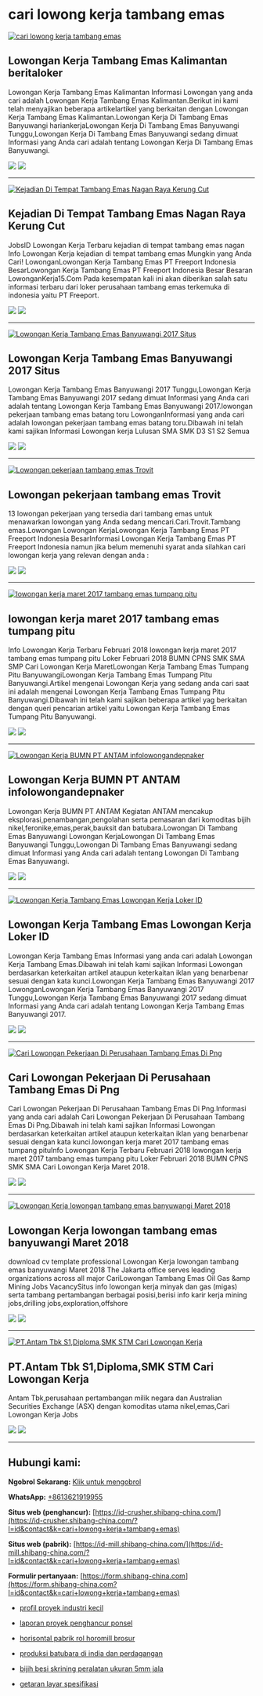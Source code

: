 # cari lowong kerja tambang emas

<a href="https://swt.shibang-china.com/?l=id&img&k=cari+lowong+kerja+tambang+emas" target="_blank">![cari lowong kerja tambang emas](http://static.shibang-china.com/all-800x300/1212.jpg)</a>

## Lowongan Kerja Tambang Emas Kalimantan beritaloker
Lowongan Kerja Tambang Emas Kalimantan Informasi Lowongan yang anda cari adalah Lowongan Kerja Tambang Emas Kalimantan.Berikut ini kami telah menyajikan beberapa artikelartikel yang berkaitan dengan Lowongan Kerja Tambang Emas Kalimantan.Lowongan Kerja Di Tambang Emas Banyuwangi hariankerjaLowongan Kerja Di Tambang Emas Banyuwangi Tunggu,Lowongan Kerja Di Tambang Emas Banyuwangi sedang dimuat Informasi yang Anda cari adalah tentang Lowongan Kerja Di Tambang Emas Banyuwangi.


<a href="https://whatsapp.shibangsoft.com/WhatsApp.php" target="_blank" title="WhatsApp">![](http://static.shibang-china.com/icon/whatsapp.png)</a> <a href="https://swt.shibang-china.com/?l=id&icon&k=cari+lowong+kerja+tambang+emas" target="_blank">![](http://static.shibang-china.com/icon/chat-id.png)</a>

---

<a href="https://swt.shibang-china.com/?l=id&img&k=cari+lowong+kerja+tambang+emas" target="_blank">![Kejadian Di Tempat Tambang Emas Nagan Raya Kerung Cut](http://static.shibang-china.com/all-800x300/1169.jpg)</a>

## Kejadian Di Tempat Tambang Emas Nagan Raya Kerung Cut
JobsID Lowongan Kerja Terbaru kejadian di tempat tambang emas nagan Info Lowongan Kerja kejadian di tempat tambang emas Mungkin yang Anda Cari! LowonganLowongan Kerja Tambang Emas PT Freeport Indonesia BesarLowongan Kerja Tambang Emas PT Freeport Indonesia Besar Besaran LowonganKerja15.Com Pada kesempatan kali ini akan diberikan salah satu informasi terbaru dari loker perusahaan tambang emas terkemuka di indonesia yaitu PT Freeport.


<a href="https://whatsapp.shibangsoft.com/WhatsApp.php" target="_blank" title="WhatsApp">![](http://static.shibang-china.com/icon/whatsapp.png)</a> <a href="https://swt.shibang-china.com/?l=id&icon&k=cari+lowong+kerja+tambang+emas" target="_blank">![](http://static.shibang-china.com/icon/chat-id.png)</a>

---

<a href="https://swt.shibang-china.com/?l=id&img&k=cari+lowong+kerja+tambang+emas" target="_blank">![Lowongan Kerja Tambang Emas Banyuwangi 2017 Situs](http://static.shibang-china.com/all-800x300/84.jpg)</a>

## Lowongan Kerja Tambang Emas Banyuwangi 2017 Situs
Lowongan Kerja Tambang Emas Banyuwangi 2017 Tunggu,Lowongan Kerja Tambang Emas Banyuwangi 2017 sedang dimuat Informasi yang Anda cari adalah tentang Lowongan Kerja Tambang Emas Banyuwangi 2017.lowongan pekerjaan tambang emas batang toru LowonganInformasi yang anda cari adalah lowongan pekerjaan tambang emas batang toru.Dibawah ini telah kami sajikan Informasi Lowongan kerja Lulusan SMA SMK D3 S1 S2 Semua


<a href="https://whatsapp.shibangsoft.com/WhatsApp.php" target="_blank" title="WhatsApp">![](http://static.shibang-china.com/icon/whatsapp.png)</a> <a href="https://swt.shibang-china.com/?l=id&icon&k=cari+lowong+kerja+tambang+emas" target="_blank">![](http://static.shibang-china.com/icon/chat-id.png)</a>

---

<a href="https://swt.shibang-china.com/?l=id&img&k=cari+lowong+kerja+tambang+emas" target="_blank">![Lowongan pekerjaan tambang emas Trovit](http://static.shibang-china.com/all-800x300/659.jpg)</a>

## Lowongan pekerjaan tambang emas Trovit
13 lowongan pekerjaan yang tersedia dari tambang emas untuk menawarkan lowongan yang Anda sedang mencari.Cari.Trovit.Tambang emas.Lowongan Lowongan KerjaLowongan Kerja Tambang Emas PT Freeport Indonesia BesarInformasi Lowongan Kerja Tambang Emas PT Freeport Indonesia namun jika belum memenuhi syarat anda silahkan cari lowongan kerja yang relevan dengan anda :


<a href="https://whatsapp.shibangsoft.com/WhatsApp.php" target="_blank" title="WhatsApp">![](http://static.shibang-china.com/icon/whatsapp.png)</a> <a href="https://swt.shibang-china.com/?l=id&icon&k=cari+lowong+kerja+tambang+emas" target="_blank">![](http://static.shibang-china.com/icon/chat-id.png)</a>

---

<a href="https://swt.shibang-china.com/?l=id&img&k=cari+lowong+kerja+tambang+emas" target="_blank">![lowongan kerja maret 2017 tambang emas tumpang pitu](http://static.shibang-china.com/all-800x300/877.jpg)</a>

## lowongan kerja maret 2017 tambang emas tumpang pitu
Info Lowongan Kerja Terbaru Februari 2018 lowongan kerja maret 2017 tambang emas tumpang pitu Loker Februari 2018 BUMN CPNS SMK SMA SMP Cari Lowongan Kerja MaretLowongan Kerja Tambang Emas Tumpang Pitu BanyuwangiLowongan Kerja Tambang Emas Tumpang Pitu Banyuwangi.Artikel mengenai Lowongan Kerja yang sedang anda cari saat ini adalah mengenai Lowongan Kerja Tambang Emas Tumpang Pitu Banyuwangi.Dibawah ini telah kami sajikan beberapa artikel yag berkaitan dengan queri pencarian artikel yaitu Lowongan Kerja Tambang Emas Tumpang Pitu Banyuwangi.


<a href="https://whatsapp.shibangsoft.com/WhatsApp.php" target="_blank" title="WhatsApp">![](http://static.shibang-china.com/icon/whatsapp.png)</a> <a href="https://swt.shibang-china.com/?l=id&icon&k=cari+lowong+kerja+tambang+emas" target="_blank">![](http://static.shibang-china.com/icon/chat-id.png)</a>

---

<a href="https://swt.shibang-china.com/?l=id&img&k=cari+lowong+kerja+tambang+emas" target="_blank">![Lowongan Kerja BUMN PT ANTAM infolowongandepnaker](http://static.shibang-china.com/all-800x300/1148.jpg)</a>

## Lowongan Kerja BUMN PT ANTAM infolowongandepnaker
Lowongan Kerja BUMN PT ANTAM Kegiatan ANTAM mencakup eksplorasi,penambangan,pengolahan serta pemasaran dari komoditas bijih nikel,feronike,emas,perak,bauksit dan batubara.Lowongan Di Tambang Emas Banyuwangi Lowongan KerjaLowongan Di Tambang Emas Banyuwangi Tunggu,Lowongan Di Tambang Emas Banyuwangi sedang dimuat Informasi yang Anda cari adalah tentang Lowongan Di Tambang Emas Banyuwangi.


<a href="https://whatsapp.shibangsoft.com/WhatsApp.php" target="_blank" title="WhatsApp">![](http://static.shibang-china.com/icon/whatsapp.png)</a> <a href="https://swt.shibang-china.com/?l=id&icon&k=cari+lowong+kerja+tambang+emas" target="_blank">![](http://static.shibang-china.com/icon/chat-id.png)</a>

---

<a href="https://swt.shibang-china.com/?l=id&img&k=cari+lowong+kerja+tambang+emas" target="_blank">![Lowongan Kerja Tambang Emas Lowongan Kerja Loker ID](http://static.shibang-china.com/all-800x300/288.jpg)</a>

## Lowongan Kerja Tambang Emas Lowongan Kerja Loker ID
Lowongan Kerja Tambang Emas Informasi yang anda cari adalah Lowongan Kerja Tambang Emas.Dibawah ini telah kami sajikan Informasi Lowongan berdasarkan keterkaitan artikel ataupun keterkaitan iklan yang benarbenar sesuai dengan kata kunci.Lowongan Kerja Tambang Emas Banyuwangi 2017 LowonganLowongan Kerja Tambang Emas Banyuwangi 2017 Tunggu,Lowongan Kerja Tambang Emas Banyuwangi 2017 sedang dimuat Informasi yang Anda cari adalah tentang Lowongan Kerja Tambang Emas Banyuwangi 2017.


<a href="https://whatsapp.shibangsoft.com/WhatsApp.php" target="_blank" title="WhatsApp">![](http://static.shibang-china.com/icon/whatsapp.png)</a> <a href="https://swt.shibang-china.com/?l=id&icon&k=cari+lowong+kerja+tambang+emas" target="_blank">![](http://static.shibang-china.com/icon/chat-id.png)</a>

---

<a href="https://swt.shibang-china.com/?l=id&img&k=cari+lowong+kerja+tambang+emas" target="_blank">![Cari Lowongan Pekerjaan Di Perusahaan Tambang Emas Di Png](http://static.shibang-china.com/all-800x300/73.jpg)</a>

## Cari Lowongan Pekerjaan Di Perusahaan Tambang Emas Di Png
Cari Lowongan Pekerjaan Di Perusahaan Tambang Emas Di Png.Informasi yang anda cari adalah Cari Lowongan Pekerjaan Di Perusahaan Tambang Emas Di Png.Dibawah ini telah kami sajikan Informasi Lowongan berdasarkan keterkaitan artikel ataupun keterkaitan iklan yang benarbenar sesuai dengan kata kunci.lowongan kerja maret 2017 tambang emas tumpang pituInfo Lowongan Kerja Terbaru Februari 2018 lowongan kerja maret 2017 tambang emas tumpang pitu Loker Februari 2018 BUMN CPNS SMK SMA Cari Lowongan Kerja Maret 2018.


<a href="https://whatsapp.shibangsoft.com/WhatsApp.php" target="_blank" title="WhatsApp">![](http://static.shibang-china.com/icon/whatsapp.png)</a> <a href="https://swt.shibang-china.com/?l=id&icon&k=cari+lowong+kerja+tambang+emas" target="_blank">![](http://static.shibang-china.com/icon/chat-id.png)</a>

---

<a href="https://swt.shibang-china.com/?l=id&img&k=cari+lowong+kerja+tambang+emas" target="_blank">![Lowongan Kerja lowongan tambang emas banyuwangi Maret 2018](http://static.shibang-china.com/all-800x300/146.jpg)</a>

## Lowongan Kerja lowongan tambang emas banyuwangi Maret 2018
download cv template professional Lowongan Kerja lowongan tambang emas banyuwangi Maret 2018 The Jakarta office serves leading organizations across all major CariLowongan Tambang Emas Oil Gas &amp Mining Jobs VacancySitus info lowongan kerja minyak dan gas (migas) serta tambang pertambangan berbagai posisi,berisi info karir kerja mining jobs,drilling jobs,exploration,offshore


<a href="https://whatsapp.shibangsoft.com/WhatsApp.php" target="_blank" title="WhatsApp">![](http://static.shibang-china.com/icon/whatsapp.png)</a> <a href="https://swt.shibang-china.com/?l=id&icon&k=cari+lowong+kerja+tambang+emas" target="_blank">![](http://static.shibang-china.com/icon/chat-id.png)</a>

---

<a href="https://swt.shibang-china.com/?l=id&img&k=cari+lowong+kerja+tambang+emas" target="_blank">![PT.Antam Tbk S1,Diploma,SMK STM Cari Lowongan Kerja](http://static.shibang-china.com/all-800x300/801.jpg)</a>

## PT.Antam Tbk S1,Diploma,SMK STM Cari Lowongan Kerja
Antam Tbk,perusahaan pertambangan milik negara dan Australian Securities Exchange (ASX) dengan komoditas utama nikel,emas,Cari Lowongan Kerja Jobs

<a href="https://whatsapp.shibangsoft.com/WhatsApp.php" target="_blank" title="WhatsApp">![](http://static.shibang-china.com/icon/whatsapp.png)</a> <a href="https://swt.shibang-china.com/?l=id&icon&k=cari+lowong+kerja+tambang+emas" target="_blank">![](http://static.shibang-china.com/icon/chat-id.png)</a>

---
## Hubungi kami:

**Ngobrol Sekarang:** [Klik untuk mengobrol](https://swt.shibang-china.com?l=id&contact&k=cari+lowong+kerja+tambang+emas)

**WhatsApp:**  [+8613621919955](https://whatsapp.shibangsoft.com/WhatsApp.php)

**Situs web (penghancur):** [https://id-crusher.shibang-china.com/](https://id-crusher.shibang-china.com/?l=id&contact&k=cari+lowong+kerja+tambang+emas)

**Situs web (pabrik):** [https://id-mill.shibang-china.com/](https://id-mill.shibang-china.com/?l=id&contact&k=cari+lowong+kerja+tambang+emas)

**Formulir pertanyaan:** [https://form.shibang-china.com](https://form.shibang-china.com?l=id&contact&k=cari+lowong+kerja+tambang+emas)

* [profil proyek industri kecil](../32/profil%20proyek%20industri%20kecil.md)

* [laporan proyek penghancur ponsel](../39/laporan%20proyek%20penghancur%20ponsel.md)

* [horisontal pabrik rol horomill brosur](../38/horisontal%20pabrik%20rol%20horomill%20brosur.md)

* [produksi batubara di india dan perdagangan](../40/produksi%20batubara%20di%20india%20dan%20perdagangan.md)

* [bijih besi skrining peralatan ukuran 5mm jala](../31/bijih%20besi%20skrining%20peralatan%20ukuran%205mm%20jala.md)

* [getaran layar spesifikasi](../40/getaran%20layar%20spesifikasi.md)